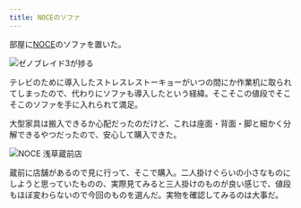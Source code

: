 ```yaml
---
title: NOCEのソファ
---
```

部屋に[NOCE](https://www.noce.co.jp/)のソファを置いた。

![](https://lh3.googleusercontent.com/docs/ADP-6oEV14f3f8CMdayLvzf7snYbuzIbkt2ZK1_KSpGXKum4UM8vLT5Uac2UubfPm4czqJq-U6wxMt92APRSLA_g1M_75C2G6fI0wAQZYL5jLZOj-OyklRZ0umG1EZFkNc78uD5_CT1oAJhBVovwyAXtWVwyq72dYStLVZMnzxwAp98VTvIR-S3aDXVZYh4cL3T32k6crELcNXOBIdN6BWeTouy-4SDCIrkRD9Dc9ToEuti3g0ChVvP8dXbLOL01YMyw989SszNEwbn7wv4ncqcT5CrggJBwboSFgfQBZ9Taoq_cG-hYkhq8CVSyD_jGRRud-w1Wa34Ru07tJRt2sNSuUWeDW1IBWlJOqF7kkWj5CcMMyxIcOiWmHZDWpv_qKdYPkJkXrock-O6Hqw2Y-lVWetYS0bhCYCdppygh1YI1j_ejfV3gOKdchu7ktMwYtYwR-GPsBbveoKhELIHEg1U7XILLRebpqp5-mkAGRN6_v56Z-PmlP3uE3vnl5ut-3asBEWoYWLTAikVJ0XsR8i8qKaUku8Y8JkL2BK7JhygxAObet7WgcWv5thjb2FluBmvnY6rsh_A0sQ_ZvPVN3t0s7JrmM2_R6t6K-CI4gtuz01UYNZUGrAMtDqVW_okIia8zaadhBHg2Bd5jCbIcY-4NYEwe4Vh0WswrEnpKYkIZbkj9Ct_SGSOOtO9jHQ9mWekPprYExkyIBdVnei9tiovnflXFnTysoWZEoiMTxFeOaXoyyJYGRKiFuB9WkvlzBLOlT3ztxRhrEE-gijZg3t4Zaxscs4kqpZapyv677Y05roLDmIXCY26rfTASXDtBAbyOJzGHqd0DWxD87R0IKvLvSBwn9lIp5US_z-2q3HJmcHo1VmDiUdpF1q9bizDWZW8GPjT923d8yDj83MNWWZpR6QxNaod_pApYPGU2YqMte6FogQnNoYbwXJFWddXCI3_dUZLWDRDFKNL77VqPdEf5BeBjZAXSQJLXWfs1imwW6YFyLjlCd5egWeJF30GA7dGX0djiO4AA8PfHS9S-q2MTLOISjl5DFmV8scPbkzhB5n-z2MKRbsSd4M8Xwxt6XV3LllvQTCRWtqC_pOAbfkkGy5P6KgxgfHYuL2pk3vS4OByfiar-jBPF78dAbohQ4HkD0ve9WMYRNJx5uY-VgSW7g-1IZqIbEAk_vn6afxzUVsQ3_J1y7RXX0ihF9GZUfoI38bCQOEWx5K0ssiYW4Ota--u001mX6Hgq-87qzIffs_lMipLF4Q "ゼノブレイド3が捗る")

テレビのために導入したストレスレストーキョーがいつの間にか作業机に取られてしまったので、代わりにソファも導入したという経緯。そこそこの値段でそこそこのソファを手に入れられて満足。

大型家具は搬入できるか心配だったのだけど、これは座面・背面・脚と細かく分解できるやつだったので、安心して購入できた。

![](https://lh3.googleusercontent.com/docs/ADP-6oEMS-1JUfTFs1a_HSE9R1iAJQM_NI2JzmtpaS1i7l3CuwbZ7SvbRAMjWiKFJUvwiJVmZYsUih0kzkKzoka4gvK9Q8z0LE-0b8qhOGhYLUvCQ0DAoLY9YkvlVX7q9m3_l3vnGN4mSXDnrYCXXJ9R2COqaJO_fhwGFsnE8PglGNlo6sixuFnBpgreTLtrJkeJlt_RIqDcgiVFejwcsNK9_x8mSR0Itz-O2LJ4NKgxu-tljNtRRKeaTaHVeT4N9MkRDXAHTMhy0LRt75DJbxc-WBkmfDUNt_IKX086e6Zz3T61UQBWjDowOXEyKF4Je48BwLVnSYA8u9GZAA3OllmbV3Yl9cBrn5cjv7lnB4qY52TXTzp4WwdnfMfXEtpIqJCQPmauUkNOR8_uFQ_CmX51KiYolAmOeqBfWYLNANafDZ16ADTTiNNk6FdusNUepomLoTHxU_h2nvG3gMC8Me3Zd6nBLHQ3CjfX6OYeJDWg0oQJVpzA4fFwq9yAkieU8-Akw_yCYImuoYpj6OkHKO4h70GosHN8fv8BABRtNPxErTcJQeOewD-CSYlq4VpktxDj5kWNAXZKzoxsSJeLFngAWzmdgeUpkkWvGtvXvKx8KQF5weuOIPRDlOTCuO4D8AW3un4MuPL11tgbAbhHryaAu5d2222ZRzpqe31te9FBDyxq0RPGsxULy_nbXNZFVfs02Glb09FVoHD-ZzjCyA2a_FrBhH-8iwOjo_lmHTSDWD1qtsfMO7e1HRIVcjMf1dcJNVfwCWknIwR1SbN7Od3vxsPWBrDukN7qwL7Tvn0R56Sl3e6TBWvfJFwUBo2nM-Gjh0UdJzzWYR7QAW-ap-yuCVg8VrTnfYLBQV9M5NN49E42PsQDmTYExLx-YhhsOXjM2GMzpiFAQ22QgVmk1gm3JWhjo1Pud2MB5EGkrcJdXRGKT60My3PMTd-6VXLL09jmHGsGh2x5ZLJuuuseKC-kLMtPXzT8j1nxoTTrxOLN1tJsMSB_sBPX1-5ktL0mDMLmQD445tssq83tKH3TJ-7sHXUJKhok1P2ovy6Q2V9FOKe9FTjTHFhVCx0kye1ojxXY1snH2r7QTRujGbClU9iU7yRFnEwzCaE4407G_fdWfvjoYOmhiSaJVkTSOgqPpiDvwXB8_kUy1Mbv0q_7QrPWFg0UBAZ6o8e244LkgYHBzDvSWzp3E-w47wkgU16KHhubecmUL8pXWv9xIlS5DJssuPgiLSdz6MlDPenk37CwPf9aZr6S4w "NOCE 浅草蔵前店")

蔵前に店舗があるので見に行って、そこで購入。二人掛けぐらいの小さなものにしようと思っていたものの、実際見てみると三人掛けのものが良い感じで、値段もほぼ変わらないので今回のものを選んだ。実物を確認してみるのは大事だ。
